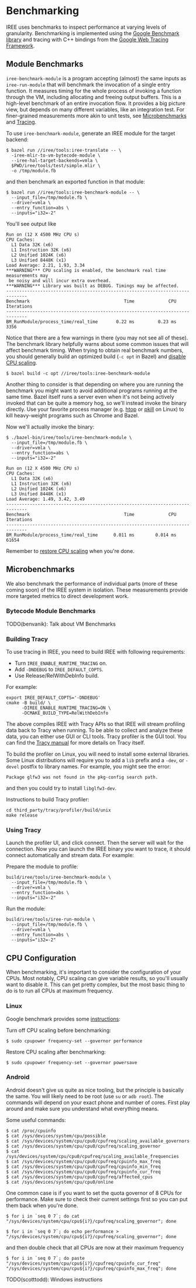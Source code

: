 # Benchmarking

IREE uses benchmarks to inspect performance at varying levels of granularity.
Benchmarking is implemented using the
[Google Benchmark library](https://github.com/google/benchmark) and tracing with
C++ bindings from the
[Google Web Tracing Framework](https://github.com/google/tracing-framework).

## Module Benchmarks

`iree-benchmark-module` is a program accepting (almost) the same inputs as
`iree-run-module` that will benchmark the invocation of a single entry function.
It measures timing for the whole process of invoking a function through the VM,
including allocating and freeing output buffers. This is a high-level benchmark
of an entire invocation flow. It provides a big picture view, but depends on
many different variables, like an integration test. For finer-grained
measurements more akin to unit tests, see [Microbenchmarks](#microbenchmarks)
and [Tracing](#tracing).

To use `iree-benchmark-module`, generate an IREE module for the target backend:

```shell
$ bazel run //iree/tools:iree-translate -- \
  -iree-mlir-to-vm-bytecode-module \
  --iree-hal-target-backends=vmla \
  $PWD/iree/tools/test/simple.mlir \
  -o /tmp/module.fb
```

and then benchmark an exported function in that module:

```shell
$ bazel run //iree/tools:iree-benchmark-module -- \
  --input_file=/tmp/module.fb \
  --driver=vmla \
  --entry_function=abs \
  --inputs="i32=-2"
```

You'll see output like

```shell
Run on (12 X 4500 MHz CPU s)
CPU Caches:
  L1 Data 32K (x6)
  L1 Instruction 32K (x6)
  L2 Unified 1024K (x6)
  L3 Unified 8448K (x1)
Load Average: 2.21, 1.93, 3.34
***WARNING*** CPU scaling is enabled, the benchmark real time measurements may
 be noisy and will incur extra overhead.
***WARNING*** Library was built as DEBUG. Timings may be affected.
------------------------------------------------------------------------------
Benchmark                                    Time             CPU   Iterations
------------------------------------------------------------------------------
BM_RunModule/process_time/real_time       0.22 ms         0.23 ms         3356
```

Notice that there are a few warnings in there (you may not see all of these).
The benchmark library helpfully warns about some common issues that will affect
benchmark timing. When trying to obtain real benchmark numbers, you should
generally build an optimized build (`-c opt` in Bazel) and
[disable CPU scaling](#cpu-configuration).

```shell
$ bazel build -c opt //iree/tools:iree-benchmark-module
```

Another thing to consider is that depending on where you are running the
benchmark you might want to avoid additional programs running at the same time.
Bazel itself runs a server even when it's not being actively invoked that can be
quite a memory hog, so we'll instead invoke the binary directly. Use your
favorite process manager (e.g. [htop](https://hisham.hm/htop/) or
[pkill](https://en.wikipedia.org/wiki/Pkill) on Linux) to kill heavy-weight
programs such as Chrome and Bazel.

Now we'll actually invoke the binary:

```shell
$ ./bazel-bin/iree/tools/iree-benchmark-module \
  --input_file=/tmp/module.fb \
  --driver=vmla \
  --entry_function=abs \
  --inputs="i32=-2"
```

```shell
Run on (12 X 4500 MHz CPU s)
CPU Caches:
  L1 Data 32K (x6)
  L1 Instruction 32K (x6)
  L2 Unified 1024K (x6)
  L3 Unified 8448K (x1)
Load Average: 1.49, 3.42, 3.49
------------------------------------------------------------------------------
Benchmark                                    Time             CPU   Iterations
------------------------------------------------------------------------------
BM_RunModule/process_time/real_time      0.011 ms        0.014 ms        61654
```

Remember to [restore CPU scaling](#cpu-configuration) when you're done.

## Microbenchmarks

We also benchmark the performance of individual parts (more of these coming
soon) of the IREE system in isolation. These measurements provide more targeted
metrics to direct development work.

### Bytecode Module Benchmarks

TODO(benvanik): Talk about VM Benchmarks

### Building Tracy

To use tracing in IREE, you need to build IREE with following requirements:

- Turn `IREE_ENABLE_RUNTIME_TRACING` on.
- Add `-DNDEBUG` to `IREE_DEFAULT_COPTS`.
- Use Release/RelWithDebInfo build.

For example:

```shell
export IREE_DEFAULT_COPTS='-DNDEBUG'
cmake -B build/ \
      -DIREE_ENABLE_RUNTIME_TRACING=ON \
      -DCMAKE_BUILD_TYPE=RelWithDebInfo
```

The above compiles IREE with Tracy APIs so that IREE will stream profiling data
back to Tracy when running. To be able to collect and analyze these data, you
can either use GUI or CLI tools. Tracy profiler is the GUI tool. You can find
the
[Tracy manual](https://github.com/wolfpld/tracy/releases/download/v0.6.3/tracy.pdf)
for more details on Tracy itself.

To build the profiler on Linux, you will need to install some external
libraries. Some Linux distributions will require you to add a `lib` prefix and a
`-dev`, or `-devel` postfix to library names. For example, you might see the
error:

```
Package glfw3 was not found in the pkg-config search path.
```

and then you could try to install `libglfw3-dev`.

Instructions to build Tracy profiler:

```shell
cd third_party/tracy/profiler/build/unix
make release
```

### Using Tracy

Launch the profiler UI, and click connect. Then the server will wait for the
connection. Now you can launch the IREE binary you want to trace, it should
connect automatically and stream data. For example:

Prepare the module to profile:

```shell
build/iree/tools/iree-benchmark-module \
  --input_file=/tmp/module.fb \
  --driver=vmla \
  --entry_function=abs \
  --inputs="i32=-2"
```

Run the module:

```shell
build/iree/tools/iree-run-module \
  --input_file=/tmp/module.fb \
  --driver=vmla \
  --entry_function=abs \
  --inputs="i32=-2"
```

## CPU Configuration

When benchmarking, it's important to consider the configuration of your CPUs.
Most notably, CPU scaling can give variable results, so you'll usually want to
disable it. This can get pretty complex, but the most basic thing to do is to
run all CPUs at maximum frequency.

### Linux

Google benchmark provides some
[instructions](https://github.com/google/benchmark#disabling-cpu-frequency-scaling):

Turn off CPU scaling before benchmarking:

```shell
$ sudo cpupower frequency-set --governor performance
```

Restore CPU scaling after benchmarking:

```shell
$ sudo cpupower frequency-set --governor powersave
```

### Android

Android doesn't give us quite as nice tooling, but the principle is basically
the same. You will likely need to be root (use `su` or `adb root`). The commands
will depend on your exact phone and number of cores. First play around and make
sure you understand what everything means.

Some useful commands:

```shell
$ cat /proc/cpuinfo
$ cat /sys/devices/system/cpu/possible
$ cat /sys/devices/system/cpu/cpu0/cpufreq/scaling_available_governors
$ cat /sys/devices/system/cpu/cpu0/cpufreq/scaling_governor
$ cat /sys/devices/system/cpu/cpu0/cpufreq/scaling_available_frequencies
$ cat /sys/devices/system/cpu/cpu0/cpufreq/cpuinfo_max_freq
$ cat /sys/devices/system/cpu/cpu0/cpufreq/cpuinfo_min_freq
$ cat /sys/devices/system/cpu/cpu0/cpufreq/cpuinfo_cur_freq
$ cat /sys/devices/system/cpu/cpu0/cpufreq/affected_cpus
$ cat /sys/devices/system/cpu/cpu0/online
```

One common case is if you want to set the quota governor of 8 CPUs for
performance. Make sure to check their current settings first so you can put them
back when you're done.

```shell
$ for i in `seq 0 7`; do cat "/sys/devices/system/cpu/cpu${i?}/cpufreq/scaling_governor"; done
```

```shell
$ for i in `seq 0 7`; do echo performance > "/sys/devices/system/cpu/cpu${i?}/cpufreq/scaling_governor"; done
```

and then double check that all CPUs are now at their maximum frequency

```shell
$ for i in `seq 0 7`; do paste "/sys/devices/system/cpu/cpu${i?}/cpufreq/cpuinfo_cur_freq" "/sys/devices/system/cpu/cpu${i?}/cpufreq/cpuinfo_max_freq"; done
```

TODO(scotttodd): Windows instructions
